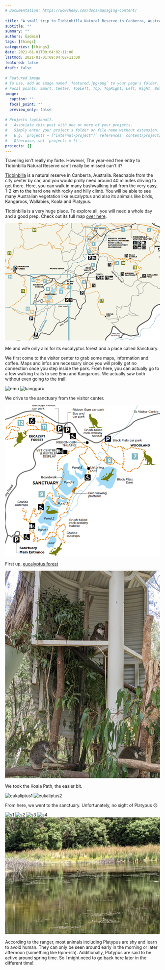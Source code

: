 ```yaml
---
# Documentation: https://wowchemy.com/docs/managing-content/

title: "A small trip to Tidbinbilla Natural Reserve in Canberra, Australia"
subtitle: ""
summary: ""
authors: [admin]
tags: [things]
categories: [things]
date: 2021-01-01T09:04:02+11:00
lastmod: 2021-01-01T09:04:02+11:00
featured: false
draft: false

# Featured image
# To use, add an image named `featured.jpg/png` to your page's folder.
# Focal points: Smart, Center, TopLeft, Top, TopRight, Left, Right, BottomLeft, Bottom, BottomRight.
image:
  caption: ""
  focal_point: ""
  preview_only: false

# Projects (optional).
#   Associate this post with one or more of your projects.
#   Simply enter your project's folder or file name without extension.
#   E.g. `projects = ["internal-project"]` references `content/project/deep-learning/index.md`.
#   Otherwise, set `projects = []`.
projects: []
---
```


Traveling isn't really my forte. However, The year-end free entry to Tidbinbilla Natural Reserve can't really be missed can't it?

[Tidbinbilla](https://www.tidbinbilla.act.gov.au/) is a natural reserve in Canberra, Australia. Reachable from the city center by car, and you would prolly need around 40 minutes driving to get there. Here, you can walk in many bushwalking trail from the very easy, 1-2 km to the hard one with rocky and hilly climb. You will be able to see many Australian vegetation like eucalyptus and also its animals like birds, Kangaroos, Wallabies, Koala and Platypus.

Tidbinbilla is a very huge place. To explore all, you will need a whole day and a good prep. Check out its full map [over here](https://www.tidbinbilla.act.gov.au/__data/assets/pdf_file/0005/572288/Tidbinbilla-Map-and-Guide.pdf).

![tidbinbilla_map](tidbinbilla_map.PNG)

Me and wife only aim for its eucalyptus forest and a place called Sanctuary.

We first come to the visitor center to grab some maps, information and coffee. Maps and infos are necessary since you will prolly get no connection once you step inside the park. From here, you can actually go to a few walking trails to see Emu and Kangaroos. We actually saw both without even going to the trail!

![emu](emu.gif)
![kangguru](kangguru.gif)

We drive to the sanctuary from the visitor center.

![sanctuary_map](sanctuary_map.PNG)

First up, [eucalyptus forest](https://www.tidbinbilla.act.gov.au/do/the-eucalypt-forest)

![koala](featured.jpg)

We took the Koala Path, the easier bit.

![eukaliptus1](eukaliptus1.jpg)
![eukaliptus2](eukaliptus2.jpg)

From here, we went to the sanctuary. Unfortunately, no sight of Platypus 😢

![s1](s1.jpg)
![s2](s2.jpg)
![s3](s3.jpg)
![s4](s4.jpg)
![s5](s5.jpg)

According to the ranger, most animals including Platypus are shy and learn to avoid human. They can only be seen around early in the morning or later afternoon (something like 6pm-ish). Additionally, Platypus are said to be active around spring time. So I might need to go back here later in the different time!
